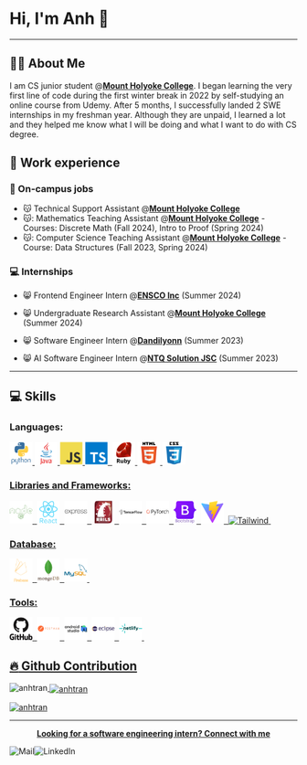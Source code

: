 # Hi, I'm Anh 👋
---
## :woman_technologist: About Me
I am CS junior student @[**Mount Holyoke College**][mhc]. I began learning the very first line of code during the first winter break in 2022 by self-studying an online course from Udemy. After 5 months, I successfully landed 2 SWE internships in my freshman year. Although they are unpaid, I learned a lot and they helped me know what I will be doing and what I want to do with CS degree.

## :office: Work experience 
### :school: On-campus jobs 
- 😽 Technical Support Assistant @[**Mount Holyoke College**][mhc]
- 😽: Mathematics Teaching Assistant @[**Mount Holyoke College**][mhc] - Courses: Discrete Math (Fall 2024), Intro to Proof (Spring 2024)
- 😽: Computer Science Teaching Assistant @[**Mount Holyoke College**][mhc] - Course: Data Structures (Fall 2023, Spring 2024)
### :computer: Internships 
- :smile_cat: Frontend Engineer Intern @[**ENSCO Inc**][ensco] (Summer 2024)
- :smile_cat: Undergraduate Research Assistant @[**Mount Holyoke College**][mhc] (Summer 2024)
- :smile_cat: Software Engineer Intern @[**Dandilyonn**][dandilyonn] (Summer 2023)
- :smile_cat: AI Software Engineer Intern @[**NTQ Solution JSC**][ntq] (Summer 2023)

  [mhc]: https://www.mtholyoke.edu/
  [dandilyonn]: https://www.linkedin.com/company/dandilyonn/
  [ntq]: https://www.linkedin.com/company/ntq-solution-jsc/
  [ensco]: https://www.linkedin.com/company/ensco-inc/
---
## :computer:	Skills
<h3 align="left">Languages:</h3>
<div>
    <a href="https://www.python.org/" target="_blank" rel="noreferrer"> <img src="https://github.com/devicons/devicon/blob/master/icons/python/python-original-wordmark.svg" title="Python" alt="Python" width="40" height="40"/>
  <a href="https://www.java.com/en/" target="_blank" rel="noreferrer"> <img src="https://github.com/devicons/devicon/blob/master/icons/java/java-original-wordmark.svg" title="Java" alt="Java" width="40" height="40"/>
  <a href="https://www.javascript.com/" target="_blank" rel="noreferrer"> <img src="https://github.com/devicons/devicon/blob/master/icons/javascript/javascript-original.svg" title="JavaScript" alt="JS" width="40" height="40"/>
  <a href="https://www.typescriptlang.org/" target="_blank" rel="noreferrer"> <img src="https://github.com/devicons/devicon/blob/master/icons/typescript/typescript-original.svg" title="TypeScript" alt="TS" width="40" height="40"/>&nbsp;
  <a href="https://www.ruby-lang.org/en/" target="_blank" rel="noreferrer"> <img src="https://github.com/devicons/devicon/blob/master/icons/ruby/ruby-original-wordmark.svg" title="Ruby" alt="Ruby" width="40" height="40"/>
  <a href="https://www.w3schools.com/html/" target="_blank" rel="noreferrer"> <img src="https://github.com/devicons/devicon/blob/master/icons/html5/html5-original-wordmark.svg" title="HTML" alt="HTML" width="40" height="40"/>
  <a href="https://www.w3schools.com/css/" target="_blank" rel="noreferrer"> <img src="https://github.com/devicons/devicon/blob/master/icons/css3/css3-original-wordmark.svg" title="CSS" alt="CSS" width="40" height="40"/>
</div>

<h3 align="left">Libraries and Frameworks:</h3>
<div>
<a href="https://nodejs.org/en" target="_blank" rel="noreferrer"> <img src="https://github.com/devicons/devicon/blob/master/icons/nodejs/nodejs-line-wordmark.svg" title="Node.js" alt="Node.js" width="40" height="40"/>&nbsp;
<a href="https://react.dev/" target="_blank" rel="noreferrer"> <img src="https://github.com/devicons/devicon/blob/master/icons/react/react-original-wordmark.svg" title="React" alt="React" width="40" height="40"/>&nbsp;
<a href="https://expressjs.com/" target="_blank" rel="noreferrer"> <img src="https://github.com/devicons/devicon/blob/master/icons/express/express-original-wordmark.svg" title="Express.js" alt="Express" width="40" height="40"/>&nbsp;
<a href="https://rubyonrails.org/" target="_blank" rel="noreferrer"> <img src="https://github.com/devicons/devicon/blob/master/icons/rails/rails-original-wordmark.svg" title="Rails" alt="Rails" width="40" height="40"/>&nbsp;
<a href="https://www.tensorflow.org/" target="_blank" rel="noreferrer"> <img src="https://github.com/devicons/devicon/blob/master/icons/tensorflow/tensorflow-line-wordmark.svg" title="TensorFlow" alt="TensorFlow" width="40" height="40"/>&nbsp;
<a href="https://pytorch.org/" target="_blank" rel="noreferrer"> <img src="https://github.com/devicons/devicon/blob/master/icons/pytorch/pytorch-original-wordmark.svg" title="PyTorch" alt="PyTorch" width="40" height="40"/>&nbsp;
<a href="https://getbootstrap.com/" target="_blank" rel="noreferrer"> <img src="https://github.com/devicons/devicon/blob/master/icons/bootstrap/bootstrap-original-wordmark.svg" title="Bootstrap" alt="Bootstrap" width="40" height="40"/>&nbsp;
<a href="https://vitejs.dev/" target="_blank" rel="noreferrer"> <img src="https://github.com/devicons/devicon/blob/master/icons/vitejs/vitejs-original.svg" title="Vite" alt="Vite" width="40" height="40"/>&nbsp;
<a href="https://tailwindcss.com/" target="_blank" rel="noreferrer"> <img src="https://upload.wikimedia.org/wikipedia/commons/thumb/d/d5/Tailwind_CSS_Logo.svg/2560px-Tailwind_CSS_Logo.svg.png" title="Tailwind" alt="Tailwind" width="40" height="40"/>&nbsp;
</div>
  
<h3 align="left">Database:</h3>
<div>
  <a href="https://firebase.google.com/" target="_blank" rel="noreferrer"> <img src="https://github.com/devicons/devicon/blob/master/icons/firebase/firebase-line-wordmark.svg" title="Firebase" alt="Firebase" width="40" height="40"/>&nbsp;
<a href="https://www.mongodb.com/" target="_blank" rel="noreferrer"> <img src="https://github.com/devicons/devicon/blob/master/icons/mongodb/mongodb-original-wordmark.svg" title="MongoDB" alt="MongoDB" width="40" height="40"/>&nbsp;
<a href="https://www.mysql.com/" target="_blank" rel="noreferrer"> <img src="https://github.com/devicons/devicon/blob/master/icons/mysql/mysql-original-wordmark.svg" title="MySQL" alt="MySQL" width="40" height="40"/>&nbsp;
</div>

<h3 align="left">Tools:</h3>
<div>
  <a href="https://github.com/" target="_blank" rel="noreferrer"> <img src="https://github.com/devicons/devicon/blob/master/icons/github/github-original-wordmark.svg" title="GitHub" alt="GitHub" width="40" height="40"/>&nbsp;
<a href="https://www.postman.com/" target="_blank" rel="noreferrer"> <img src="https://github.com/devicons/devicon/blob/master/icons/postman/postman-original-wordmark.svg" title="Postman" alt="Postman" width="40" height="40"/>&nbsp;
<a href="https://developer.android.com/studio" target="_blank" rel="noreferrer"> <img src="https://github.com/devicons/devicon/blob/master/icons/androidstudio/androidstudio-original-wordmark.svg" title="Android Studio" alt="Android Studio" width="40" height="40"/>&nbsp;
  <a href="https://eclipseide.org/" target="_blank" rel="noreferrer"> <img src="https://github.com/devicons/devicon/blob/master/icons/eclipse/eclipse-original-wordmark.svg" title="Eclipse" alt="Eclipse" width="40" height="40"/>&nbsp;
<a href="https://www.netlify.com/" target="_blank" rel="noreferrer"> <img src="https://github.com/devicons/devicon/blob/master/icons/netlify/netlify-original-wordmark.svg" title="Netlify" alt="Netlify" width="40" height="40"/>&nbsp;
</div>

## :fire: Github Contribution
<p><img align="left" src="https://github-readme-stats.vercel.app/api/top-langs?username=Anhtran0208&show_icons=true&locale=en&layout=compact" alt="anhtran" /></p>

<p>&nbsp;<img align="center" src="https://github-readme-stats.vercel.app/api?username=Anhtran0208&show_icons=true&locale=en" alt="anhtran" /></p>

<p><img align="center" src="https://github-readme-streak-stats.herokuapp.com/?user=Anhtran0208&" alt="anhtran" /></p>

______________________________________________________________

<p align="center">
    <b>Looking for a software engineering intern? Connect with me</a>
    </b>
</p>
<div>
<a href="mailto:anhtrannd2004@gmail.com">
    <img height="32" align="left" alt="Mail" src="https://upload.wikimedia.org/wikipedia/commons/thumb/7/7e/Gmail_icon_%282020%29.svg/2560px-Gmail_icon_%282020%29.svg.png" />
</a>

<a href="https://www.linkedin.com/in/anhngtran/">
    <img height="32" align="left" alt="LinkedIn" src="https://www.pngall.com/wp-content/uploads/2016/07/Linkedin-Download-PNG.png" />
</a>
</div>
